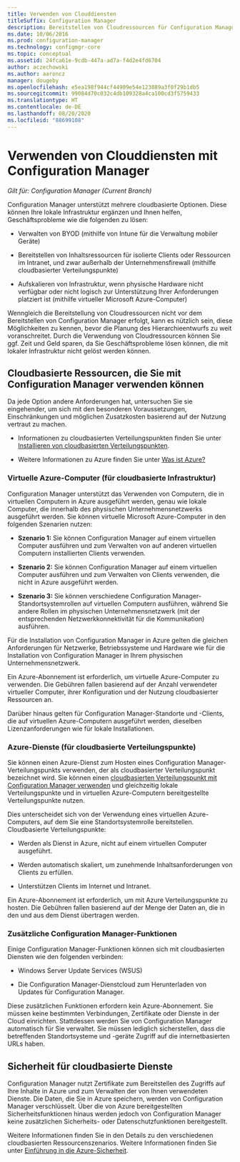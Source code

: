 ```yaml
---
title: Verwenden von Clouddiensten
titleSuffix: Configuration Manager
description: Bereitstellen von Cloudressourcen für Configuration Manager zur Ergänzung Ihrer lokalen Infrastruktur
ms.date: 10/06/2016
ms.prod: configuration-manager
ms.technology: configmgr-core
ms.topic: conceptual
ms.assetid: 24fca61e-9cdb-447a-ad7a-f4d2e4fd6704
author: aczechowski
ms.author: aaroncz
manager: dougeby
ms.openlocfilehash: e5ea198f944cf44909e54e123889a3f0f29b1db5
ms.sourcegitcommit: 99084d70c032c4db109328a4ca100cd3f5759433
ms.translationtype: HT
ms.contentlocale: de-DE
ms.lasthandoff: 08/20/2020
ms.locfileid: "88699108"
---
```

# <a name="use-cloud-services-with-configuration-manager"></a>Verwenden von Clouddiensten mit Configuration Manager

*Gilt für: Configuration Manager (Current Branch)*

Configuration Manager unterstützt mehrere cloudbasierte Optionen. Diese können Ihre lokale Infrastruktur ergänzen und Ihnen helfen, Geschäftsprobleme wie die folgenden zu lösen:  

-   Verwalten von BYOD (mithilfe von Intune für die Verwaltung mobiler Geräte)  

-   Bereitstellen von Inhaltsressourcen für isolierte Clients oder Ressourcen im Intranet, und zwar außerhalb der Unternehmensfirewall (mithilfe cloudbasierter Verteilungspunkte)  

-   Aufskalieren von Infrastruktur, wenn physische Hardware nicht verfügbar oder nicht logisch zur Unterstützung Ihrer Anforderungen platziert ist (mithilfe virtueller Microsoft Azure-Computer)  

Wenngleich die Bereitstellung von Cloudressourcen nicht vor dem Bereitstellen von Configuration Manager erfolgt, kann es nützlich sein, diese Möglichkeiten zu kennen, bevor die Planung des Hierarchieentwurfs zu weit voranschreitet. Durch die Verwendung von Cloudressourcen können Sie ggf. Zeit und Geld sparen, da Sie Geschäftsprobleme lösen können, die mit lokaler Infrastruktur nicht gelöst werden können.  

## <a name="cloud-based-resources-you-can-use-with-configuration-manager"></a>Cloudbasierte Ressourcen, die Sie mit Configuration Manager verwenden können  
 Da jede Option andere Anforderungen hat, untersuchen Sie sie eingehender, um sich mit den besonderen Voraussetzungen, Einschränkungen und möglichen Zusatzkosten basierend auf der Nutzung vertraut zu machen.  

-   Informationen zu cloudbasierten Verteilungspunkten finden Sie unter [Installieren von cloudbasierten Verteilungspunkten](../servers/deploy/configure/install-cloud-based-distribution-points-in-microsoft-azure.md).

-   Weitere Informationen zu Azure finden Sie unter [Was ist Azure?](https://azure.microsoft.com/overview/what-is-azure/)

### <a name="azure-virtual-machines-for-cloud-based-infrastructure"></a>Virtuelle Azure-Computer (für cloudbasierte Infrastruktur)  
 Configuration Manager unterstützt das Verwenden von Computern, die in virtuellen Computern in Azure ausgeführt werden, genau wie lokale Computer, die innerhalb des physischen Unternehmensnetzwerks ausgeführt werden. Sie können virtuelle Microsoft Azure-Computer in den folgenden Szenarien nutzen:  

-   **Szenario 1:** Sie können Configuration Manager auf einem virtuellen Computer ausführen und zum Verwalten von auf anderen virtuellen Computern installierten Clients verwenden.  

-   **Szenario 2:** Sie können Configuration Manager auf einem virtuellen Computer ausführen und zum Verwalten von Clients verwenden, die nicht in Azure ausgeführt werden.  

-   **Szenario 3:** Sie können verschiedene Configuration Manager-Standortsystemrollen auf virtuellen Computern ausführen, während Sie andere Rollen im physischen Unternehmensnetzwerk (mit der entsprechenden Netzwerkkonnektivität für die Kommunikation) ausführen.  

Für die Installation von Configuration Manager in Azure gelten die gleichen Anforderungen für Netzwerke, Betriebssysteme und Hardware wie für die Installation von Configuration Manager in Ihrem physischen Unternehmensnetzwerk.  

Ein Azure-Abonnement ist erforderlich, um virtuelle Azure-Computer zu verwenden. Die Gebühren fallen basierend auf der Anzahl verwendeter virtueller Computer, ihrer Konfiguration und der Nutzung cloudbasierter Ressourcen an.  

Darüber hinaus gelten für Configuration Manager-Standorte und -Clients, die auf virtuellen Azure-Computern ausgeführt werden, dieselben Lizenzanforderungen wie für lokale Installationen.  

### <a name="azure-services-for-cloud-based-distribution-points"></a>Azure-Dienste (für cloudbasierte Verteilungspunkte)  
 Sie können einen Azure-Dienst zum Hosten eines Configuration Manager-Verteilungspunkts verwenden, der als cloudbasierter Verteilungspunkt bezeichnet wird. Sie können einen [cloudbasierten Verteilungspunkt mit Configuration Manager verwenden](../../core/plan-design/hierarchy/use-a-cloud-based-distribution-point.md) und gleichzeitig lokale Verteilungspunkte und in virtuellen Azure-Computern bereitgestellte Verteilungspunkte nutzen.  

 Dies unterscheidet sich von der Verwendung eines virtuellen Azure-Computers, auf dem Sie eine Standortsystemrolle bereitstellen. Cloudbasierte Verteilungspunkte:  

-   Werden als Dienst in Azure, nicht auf einem virtuellen Computer ausgeführt.  

-   Werden automatisch skaliert, um zunehmende Inhaltsanforderungen von Clients zu erfüllen.  

-   Unterstützen Clients im Internet und Intranet.  

Ein Azure-Abonnement ist erforderlich, um mit Azure Verteilungspunkte zu hosten. Die Gebühren fallen basierend auf der Menge der Daten an, die in den und aus dem Dienst übertragen werden.  

### <a name="additional-configuration-manager-capabilities"></a>Zusätzliche Configuration Manager-Funktionen  
 Einige Configuration Manager-Funktionen können sich mit cloudbasierten Diensten wie den folgenden verbinden:  

-   Windows Server Update Services (WSUS)  

-   Die Configuration Manager-Dienstcloud zum Herunterladen von Updates für Configuration Manager.  

Diese zusätzlichen Funktionen erfordern kein Azure-Abonnement. Sie müssen keine bestimmten Verbindungen, Zertifikate oder Dienste in der Cloud einrichten. Stattdessen werden Sie von Configuration Manager automatisch für Sie verwaltet. Sie müssen lediglich sicherstellen, dass die betreffenden Standortsysteme und -geräte Zugriff auf die internetbasierten URLs haben.  

##  <a name="security-for-cloud-based-services"></a><a name="BKMK_CloudSec"></a> Sicherheit für cloudbasierte Dienste  
 Configuration Manager nutzt Zertifikate zum Bereitstellen des Zugriffs auf Ihre Inhalte in Azure und zum Verwalten der von Ihnen verwendeten Dienste. Die Daten, die Sie in Azure speichern, werden von Configuration Manager verschlüsselt. Über die von Azure bereitgestellten Sicherheitsfunktionen hinaus werden jedoch von Configuration Manager keine zusätzlichen Sicherheits- oder Datenschutzfunktionen bereitgestellt.  

 Weitere Informationen finden Sie in den Details zu den verschiedenen cloudbasierten Ressourcenszenarios. Weitere Informationen finden Sie unter [Einführung in die Azure-Sicherheit](/azure/security/fundamentals/overview).